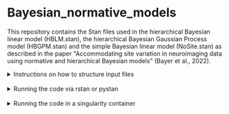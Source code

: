 # Bayesian_normative_models

This repository contains the Stan files used in the hierarchical Bayesian linear model (HBLM.stan), the hierarchical Bayesian Gaussian Process model (HBGPM.stan) and the simple Bayesian linear model (NoSite.stan) as described in the paper "Accommodating site variation in neuroimaging data using normative and hierarchical Bayesian models" (Bayer et al., 2022).

<details><summary>Instructions on how to structure input files</summary></details>
<br>
<details><summary>Running the code via rstan or pystan</summary>
<br>
The stan code can be run via the R or Python interface libraries. For R, the libraries 
<a href="https://mc-stan.org/users/interfaces/rstan">rstan</a>  and <a href="https://mc-stan.org/rstanarm/">rstanarm</a>  can be downloaded via CRAN.
For Python, <a href="https://pystan.readthedocs.io/en/latest/">pystan</a> can be installed via the pip install system.

</details>
<br>

<details><summary>Running the code in a singularity container</summary>

## Install singularity

Install singularity on your machine. A guide for installation on different operating systems can be found [here](https://docs.sylabs.io/guides/3.2/user-guide/installation.html#install-on-windows-or-mac)

A good example of how rstan can be run in singularity is via an image provided by [Wytamma Wirth](https://blog.wytamma.com/blog/Singularity-RStan/).

## Pull the image
once singularity is installed, pull the following container:

```
$ singularity pull docker://jrnold/rstan
```
This should download the image 'rstan_latest.sif' to your computer (it might take a while).

In singularity, now run the image using the command

```
$ singularity shell rstan_latest.sif
```

to execute the image.
## Run singularity

Run singularity by typing

``` 
$ singularity
```
in the command line.  

The singularity image comes with a version of R that has the rstan library installed.
Typing ```R``` after the singularity prompt should load R:

```
Singularity> R

R version 3.5.1 (2018-07-02) -- "Feather Spray"
Copyright (C) 2018 The R Foundation for Statistical Computing
Platform: x86_64-pc-linux-gnu (64-bit)

R is free software and comes with ABSOLUTELY NO WARRANTY.
You are welcome to redistribute it under certain conditions.
Type 'license()' or 'licence()' for distribution details.

R is a collaborative project with many contributors.
Type 'contributors()' for more information and
'citation()' on how to cite R or R packages in publications.

Type 'demo()' for some demos, 'help()' for on-line help, or
'help.start()' for an HTML browser interface to help.
Type 'q()' to quit R.
```
</details>

